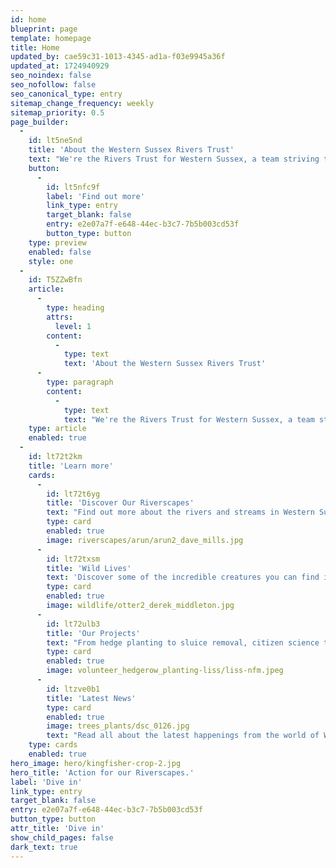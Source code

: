 ```yaml
---
id: home
blueprint: page
template: homepage
title: Home
updated_by: cae59c31-1013-4345-ad1a-f03e9945a36f
updated_at: 1724940929
seo_noindex: false
seo_nofollow: false
seo_canonical_type: entry
sitemap_change_frequency: weekly
sitemap_priority: 0.5
page_builder:
  -
    id: lt5ne5nd
    title: 'About the Western Sussex Rivers Trust'
    text: "We're the Rivers Trust for Western Sussex, a team striving to protect and restore resilient, vibrant riverscapes for wildlife and people.  From the bold sweeping Arun in the east to the precious Ems in the west, we care for our rivers and the landscapes with which they are entwined - our riverscapes."
    button:
      -
        id: lt5nfc9f
        label: 'Find out more'
        link_type: entry
        target_blank: false
        entry: e2e07a7f-e648-44ec-b3c7-7b5b003cd53f
        button_type: button
    type: preview
    enabled: false
    style: one
  -
    id: T5ZZwBfn
    article:
      -
        type: heading
        attrs:
          level: 1
        content:
          -
            type: text
            text: 'About the Western Sussex Rivers Trust'
      -
        type: paragraph
        content:
          -
            type: text
            text: "We're the Rivers Trust for Western Sussex, a team striving to protect and restore resilient, vibrant riverscapes for wildlife and people.  From the bold sweeping Arun in the east to the precious Ems in the west, we care for our rivers and the landscapes with which they are entwined - our riverscapes."
    type: article
    enabled: true
  -
    id: lt72t2km
    title: 'Learn more'
    cards:
      -
        id: lt72t6yg
        title: 'Discover Our Riverscapes'
        text: "Find out more about the rivers and streams in Western Sussex, how they've developed and a little about the incredible wildlife who call them home."
        type: card
        enabled: true
        image: riverscapes/arun/arun2_dave_mills.jpg
      -
        id: lt72txsm
        title: 'Wild Lives'
        text: 'Discover some of the incredible creatures you can find in or near our rivers. From wiggly eels to swooping eagles, this precious habitat is home to an array of stunning wildlife.'
        type: card
        enabled: true
        image: wildlife/otter2_derek_middleton.jpg
      -
        id: lt72ulb3
        title: 'Our Projects'
        text: "From hedge planting to sluice removal, citizen science to saving black poplars, restoring ancient channels to revitalising chalk streams, inspiring kids to creating climate resilient playgrounds - there's a lot happening for our rivers!"
        type: card
        enabled: true
        image: volunteer_hedgerow_planting-liss/liss-nfm.jpeg
      -
        id: ltzve0b1
        title: 'Latest News'
        type: card
        enabled: true
        image: trees_plants/dsc_0126.jpg
        text: "Read all about the latest happenings from the world of WSRT. Find out what we've been upto recently and learn more about how you can get involved to help support our precious rivers and streams."
    type: cards
    enabled: true
hero_image: hero/kingfisher-crop-2.jpg
hero_title: 'Action for our Riverscapes.'
label: 'Dive in'
link_type: entry
target_blank: false
entry: e2e07a7f-e648-44ec-b3c7-7b5b003cd53f
button_type: button
attr_title: 'Dive in'
show_child_pages: false
dark_text: true
---
```

